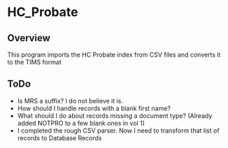 HC_Probate
===========

Overview
--------

This program imports the HC Probate index from CSV files and converts it to
the TIMS format

ToDo
----
* Is MRS a suffix?  I do not believe it is.
* How should I handle records with a blank first name?
* What should I do about records missing a document type? (Already added NOTPRO
 to a few blank ones in vol 1)
* I completed the rough CSV parser.  Now I need to transform that list of 
 records to Database Records